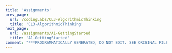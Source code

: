 ```yaml
---
title: 'Assignments'
prev_page:
  url: /codingLabs/CL3-AlgorithmicThinking
  title: 'CL3-AlgorithmicThinking'
next_page:
  url: /assignments/A1-GettingStarted
  title: 'A1-GettingStarted'
comment: "***PROGRAMMATICALLY GENERATED, DO NOT EDIT. SEE ORIGINAL FILES IN /content***"
---
```

